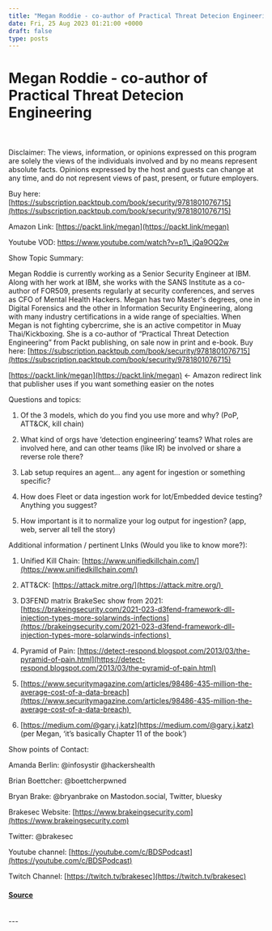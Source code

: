 ```yaml
---
title: "Megan Roddie - co-author of Practical Threat Detecion Engineering"
date: Fri, 25 Aug 2023 01:21:00 +0000
draft: false
type: posts
---
```

# Megan Roddie - co-author of Practical Threat Detecion Engineering

<br/>

<br/>
Disclaimer: The views, information, or opinions expressed on this program are solely the views of the individuals involved and by no means represent absolute facts. Opinions expressed by the host and guests can change at any time, and do not represent views of past, present, or future employers.

Buy here: [https://subscription.packtpub.com/book/security/9781801076715](https://subscription.packtpub.com/book/security/9781801076715)

Amazon Link: [https://packt.link/megan](https://packt.link/megan)

Youtube VOD: https://www.youtube.com/watch?v=p1\_jQa9OQ2w

Show Topic Summary:

Megan Roddie is currently working as a Senior Security Engineer at IBM. Along with her work at IBM, she works with the SANS Institute as a co-author of FOR509, presents regularly at security conferences, and serves as CFO of Mental Health Hackers. Megan has two Master's degrees, one in Digital Forensics and the other in Information Security Engineering, along with many industry certifications in a wide range of specialties. When Megan is not fighting cybercrime, she is an active competitor in Muay Thai/Kickboxing. She is a co-author of “Practical Threat Detection Engineering” from Packt publishing, on sale now in print and e-book. Buy here: [https://subscription.packtpub.com/book/security/9781801076715](https://subscription.packtpub.com/book/security/9781801076715)

[https://packt.link/megan](https://packt.link/megan) ← Amazon redirect link that publisher uses if you want something easier on the notes

Questions and topics:

1.  Of the 3 models, which do you find you use more and why? (PoP, ATT&CK, kill chain)
    
2.  What kind of orgs have ‘detection engineering’ teams? What roles are involved here, and can other teams (like IR) be involved or share a reverse role there?
    
3.  Lab setup requires an agent… any agent for ingestion or something specific? 
    
4.  How does Fleet or data ingestion work for Iot/Embedded device testing? Anything you suggest?
    
5.  How important is it to normalize your log output for ingestion? (app, web, server all tell the story)
    

Additional information / pertinent LInks (Would you like to know more?):

1.  Unified Kill Chain: [https://www.unifiedkillchain.com/](https://www.unifiedkillchain.com/)
    
2.  ATT&CK: [https://attack.mitre.org/](https://attack.mitre.org/) 
    
3.  D3FEND matrix BrakeSec show from 2021: [https://brakeingsecurity.com/2021-023-d3fend-framework-dll-injection-types-more-solarwinds-infections](https://brakeingsecurity.com/2021-023-d3fend-framework-dll-injection-types-more-solarwinds-infections) 
    
4.  Pyramid of Pain: [https://detect-respond.blogspot.com/2013/03/the-pyramid-of-pain.html](https://detect-respond.blogspot.com/2013/03/the-pyramid-of-pain.html)
    
5.  [https://www.securitymagazine.com/articles/98486-435-million-the-average-cost-of-a-data-breach](https://www.securitymagazine.com/articles/98486-435-million-the-average-cost-of-a-data-breach) 
    
6.  [https://medium.com/@gary.j.katz](https://medium.com/@gary.j.katz) (per Megan, ‘it’s basically Chapter 11 of the book’)
    

  
  
  

Show points of Contact:

Amanda Berlin: @infosystir @hackershealth 

Brian Boettcher: @boettcherpwned

Bryan Brake: @bryanbrake on Mastodon.social, Twitter, bluesky

Brakesec Website: [https://www.brakeingsecurity.com](https://www.brakeingsecurity.com)

Twitter: @brakesec 

Youtube channel: [https://youtube.com/c/BDSPodcast](https://youtube.com/c/BDSPodcast)

Twitch Channel: [https://twitch.tv/brakesec](https://twitch.tv/brakesec)

#### [Source](http://brakeingsecurity.com/megan-roddie-co-author-of-practical-threat-detecion-engineering)

<br/>
---

